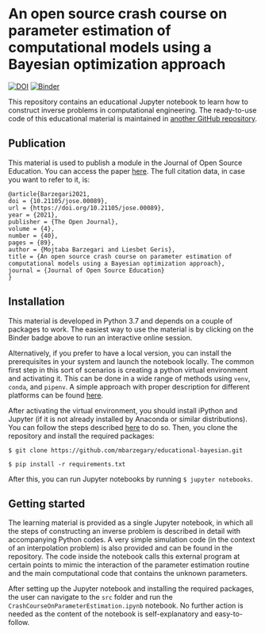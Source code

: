 # An open source crash course on parameter estimation of computational models using a Bayesian optimization approach

[![DOI](https://jose.theoj.org/papers/10.21105/jose.00089/status.svg)](https://doi.org/10.21105/jose.00089)
[![Binder](https://mybinder.org/badge_logo.svg)](https://mybinder.org/v2/gh/mbarzegary/educational-bayesian/HEAD)

This repository contains an educational Jupyter notebook to learn how to construct inverse problems in computational engineering. The ready-to-use code of this educational material is maintained in [another GitHub repository](https://github.com/mbarzegary/BayesianFEM).

## Publication

This material is used to publish a module in the Journal of Open Source Education. You can access the paper [here](https://doi.org/10.21105/jose.00089). The full citation data, in case you want to refer to it, is:

    @article{Barzegari2021,
    doi = {10.21105/jose.00089},
    url = {https://doi.org/10.21105/jose.00089},
    year = {2021},
    publisher = {The Open Journal},
    volume = {4},
    number = {40},
    pages = {89},
    author = {Mojtaba Barzegari and Liesbet Geris},
    title = {An open source crash course on parameter estimation of computational models using a Bayesian optimization approach},
    journal = {Journal of Open Source Education}
    }


## Installation

This material is developed in Python 3.7 and depends on a couple of packages to work. The easiest way to use the material is by clicking on the Binder badge above to run an interactive online session.

Alternatively, if you prefer to have a local version, you can install the prerequisites in your system and launch the notebook locally. The common first step in this sort of scenarios is creating a python virtual environment and activating it. This can be done in a wide range of methods using `venv`, `conda`, and `pipenv`. A simple approach with proper description for different platforms can be found [here](https://docs.python.org/3/tutorial/venv.html).

After activating the virtual environment, you should install iPython and Jupyter (if it is not already installed by Anaconda or similar distributions). You can follow the steps described [here](https://anbasile.github.io/posts/2017-06-25-jupyter-venv/) to do so. Then, you clone the repository and install the required packages:

`$ git clone https://github.com/mbarzegary/educational-bayesian.git`

`$ pip install -r requirements.txt`

After this, you can run Jupyter notebooks by running `$ jupyter notebooks`.

## Getting started

The learning material is provided as a single Jupyter notebook, in which all the steps of constructing an inverse problem is described in detail with accompanying Python codes. A very simple simulation code (in the context of an interpolation problem) is also provided and can be found in the repository. The code inside the notebook calls this external program at certain points to mimic the interaction of the parameter estimation routine and the main computational code that contains the unknown parameters.

After setting up the Jupyter notebook and installing the required packages, the user can navigate to the `src` folder and run the `CrashCourseOnParameterEstimation.ipynb` notebook. No further action is needed as the content of the notebook is self-explanatory and easy-to-follow.
